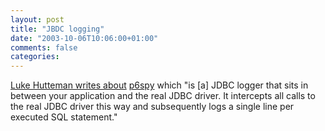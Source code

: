 ```yaml
---
layout: post
title: "JBDC logging"
date: "2003-10-06T10:06:00+01:00"
comments: false
categories: 
---
```


<p><a href="http://www.hutteman.com/weblog/2003/10/06-130.html" title="public virtual MemoryStream: On Object/Relational Mapping Tools">Luke Hutteman writes about</a> <a href="http://www.p6spy.com/">p6spy</a> which "is [a] JDBC logger that sits in between your application and the real JDBC driver. It intercepts all calls to the real JDBC driver this way and subsequently logs a single line per executed SQL statement."</p>

